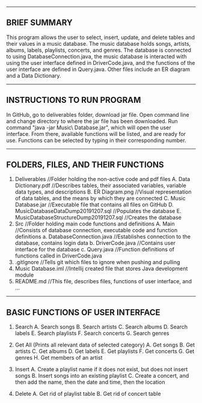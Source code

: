 -------------
BRIEF SUMMARY
-------------
This program allows the user to select, insert, update, and delete tables and their values in a music database. The music database holds songs, artists, albums, labels, playlists, concerts, and genres. The database is connected to using DatabaseConnection.java, the music database is interacted with using the user interface defined in DriverCode.java, and the functions of the user interface are defined in Query.java. Other files include an ER diagram and a Data Dictionary.


---------------------------
INSTRUCTIONS TO RUN PROGRAM
---------------------------
In GitHub, go to deliverables folder, download jar file.
Open command line and change directory to where the jar file has been downloaded.
Run command "java -jar Music\ Database.jar", which will open the user interface.
From there, available functions will be listed, and are ready for use.
Functions can be selected by typing in their corresponding number.


-----------------------------------
FOLDERS, FILES, AND THEIR FUNCTIONS
-----------------------------------
1. Deliverables     //Folder holding the non-active code and pdf files
  A. Data Dictionary.pdf      //Describes tables, their associated variables, variable data types, and descriptions
  B. ER Diagram.png      //Visual representation of data tables, and the means by which they are connected
  C. Music Database.jar     //Executable file that contains all files on GitHub
  D. MusicDatabaseDataDump20191207.sql      //Populates the database
  E. MusicDatabaseStructureDump20191207.sql     //Creates the database
2. Src      //Folder holding main code functions and definitions
  A. Main     //Consists of database connection, executable code and function definitions
    a. DatabaseConnection.java      //Establishes connection to the database, contains login data
    b. DriverCode.java      //Contains user interface for the database
    c. Query.java     //Function definitions of functions called in DriverCode.java
3. .gitIgnore     //Tells git which files to ignore when pushing and pulling
4. Music Database.iml     //Intellij created file that stores Java development module
5. README.md      //This file, describes files, functions of user interface, and ...


---------------------------------
BASIC FUNCTIONS OF USER INTERFACE
---------------------------------
1. Search
  A. Search songs
  B. Search artists
  C. Search albums
  D. Search labels
  E. Search playlists
  F. Search concerts
  G. Search genres
  
2. Get All (Prints all relevant data of selected category)
  A. Get songs
  B. Get artists
  C. Get albums
  D. Get labels
  E. Get playlists
  F. Get concerts
  G. Get genres
  H. Get members of an artist
  
3. Insert
  A. Create a playlist name if it does not exist, but does not insert songs
  B. Insert songs into an existing playlist
  C. Create a concert, and then add the name, then the date and time, then the location

4. Delete
  A. Get rid of playlist table
  B. Get rid of concert table
  
